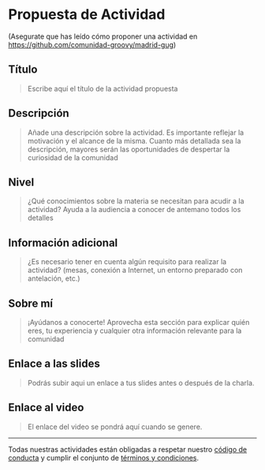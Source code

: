 # Propuesta de Actividad

(Asegurate que has leído cómo proponer una actividad en https://github.com/comunidad-groovy/madrid-gug)

## Título

> Escribe aquí el título de la actividad propuesta

## Descripción

> Añade una descripción sobre la actividad. Es importante reflejar la motivación y el alcance de la misma. Cuanto más detallada sea la descripción, mayores serán las oportunidades de despertar la curiosidad de la comunidad

## Nivel

> ¿Qué conocimientos sobre la materia se necesitan para acudir a la actividad? Ayuda a la audiencia a conocer de antemano todos los detalles

## Información adicional

> ¿Es necesario tener en cuenta algún requisito para realizar la actividad? (mesas, conexión a Internet, un entorno preparado con antelación, etc.)

## Sobre mí

> ¡Ayúdanos a conocerte! Aprovecha esta sección para explicar quién eres, tu experiencia y cualquier otra información relevante para la comunidad

## Enlace a las slides

> Podrás subir aqui un enlace a tus slides antes o después de la charla.

## Enlace al video

> El enlace del video se pondrá aquí cuando se genere.


---

Todas nuestras actividades están obligadas a respetar nuestro [código de conducta][code of conduct] y cumplir el conjunto de [términos y condiciones][terms].

[code of conduct]: https://github.com/comunidad-groovy/documentacion/blob/master/CODIGO_CONDUCTA.md
[terms]: https://github.com/comunidad-groovy/documentacion/blob/master/TERMS.md
